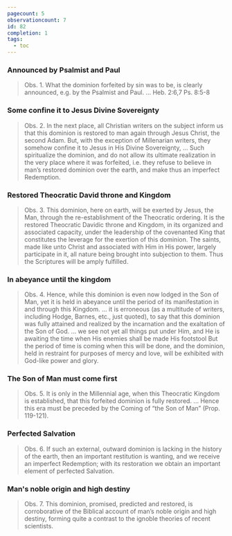 ```yaml
---
pagecount: 5
observationcount: 7
id: 82
completion: 1
tags:
  - toc
---
```

### Announced by Psalmist and Paul
>Obs. 1. What the dominion forfeited by sin was to be, is clearly announced, e.g. by the Psalmist and Paul.
>...
>Heb. 2:6,7
>Ps. 8:5-8
### Some confine it to Jesus Divine Sovereignty
>Obs. 2. In the next place, all Christian writers on the subject inform us that this dominion is restored to man again through Jesus Christ, the second Adam. But, with the exception of Millenarian writers, they somehow confine it to Jesus in His Divine Sovereignty,
>...
>Such spiritualize the dominion, and do not allow its ultimate realization in the very place where it was forfeited, i.e. they refuse to believe in man’s restored dominion over the earth, and make thus an imperfect Redemption.
### Restored Theocratic David throne and Kingdom
>Obs. 3. This dominion, here on earth, will be exerted by Jesus, the Man, through the re-establishment of the Theocratic ordering. It is the restored Theocratic Davidic throne and Kingdom, in its organized and associated capacity, under the leadership of the covenanted King that constitutes the leverage for the exertion of this dominion. The saints, made like unto Christ and associated with Him in His power, largely participate in it, all nature being brought into subjection to them. Thus the Scriptures will be amply fulfilled.
### In abeyance until the kingdom
>Obs. 4. Hence, while this dominion is even now lodged in the Son of Man, yet it is held in abeyance until the period of its manifestation in and through this Kingdom.
>...
>it is erroneous (as a multitude of writers, including Hodge, Barnes, etc., just quoted), to say that this dominion was fully attained and realized by the incarnation and the exaltation of the Son of God.
>...
>we see not yet all things put under Him, and He is awaiting the time when His enemies shall be made His footstool But the period of time is coming when this will be done, and the dominion, held in restraint for purposes of mercy and love, will be exhibited with God-like power and glory.
### The Son of Man must come first
>Obs. 5. It is only in the Millennial age, when this Theocratic Kingdom is established, that this forfeited dominion is fully restored.
>...
>Hence this era must be preceded by the Coming of “the Son of Man” (Prop. 119-121).
### Perfected Salvation
>Obs. 6. If such an external, outward dominion is lacking in the history of the earth, then an important restitution is wanting, and we receive an imperfect Redemption; with its restoration we obtain an important element of perfected Salvation.
### Man's noble origin and high destiny
>Obs. 7. This dominion, promised, predicted and restored, is corroborative of the Biblical account of man’s noble origin and high destiny, forming quite a contrast to the ignoble theories of recent scientists.